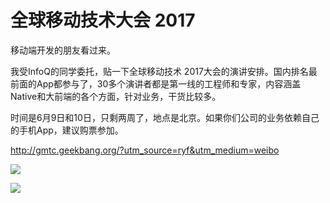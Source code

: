 # 全球移动技术大会 2017

移动端开发的朋友看过来。

我受InfoQ的同学委托，贴一下全球移动技术 2017大会的演讲安排。国内排名最前面的App都参与了，30多个演讲者都是第一线的工程师和专家，内容涵盖Native和大前端的各个方面，针对业务，干货比较多。

时间是6月9日和10日，只剩两周了，地点是北京。如果你们公司的业务依赖自己的手机App，建议购票参加。

http://gmtc.geekbang.org/?utm_source=ryf&utm_medium=weibo

![](http://www.ruanyifeng.com/blogimg/asset/2017/GMTC%E5%85%A8%E7%90%83%E7%A7%BB%E5%8A%A8%E6%8A%80%E6%9C%AF%E5%A4%A7%E4%BC%9A2017-6-9.png)

![](http://www.ruanyifeng.com/blogimg/asset/2017/GMTC%E5%85%A8%E7%90%83%E7%A7%BB%E5%8A%A8%E6%8A%80%E6%9C%AF%E5%A4%A7%E4%BC%9A2017-6-10.png)

